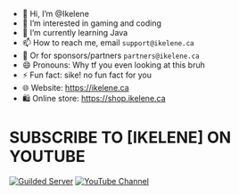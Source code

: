 - 👋 Hi, I’m @Ikelene
- 👀 I’m interested in gaming and coding
- 🌱 I’m currently learning Java
- 📫 How to reach me, email `support@ikelene.ca`
- 📄 Or for sponsors/partners `partners@ikelene.ca`
- 😄 Pronouns: Why tf you even looking at this bruh
- ⚡ Fun fact: sike! no fun fact for you
- 🌐 Website: https://ikelene.ca
- 🛍️ Online store: https://shop.ikelene.ca

# SUBSCRIBE TO [IKELENE] ON YOUTUBE

<div align="left">
	<p>
		<a href="https://guilded.gg/ikelene"><img src="https://img.shields.io/badge/chat-Join!-yellow?style=for-the-badge&logo=guilded&logoColor=white" alt="Guilded Server" /></a>
		<a href="https://youtube.com/@ikelene69"><img src="https://img.shields.io/badge/YouTube-%5BIkelene%5D-red?style=for-the-badge&logo=youtube&logoColor=white" alt="YouTube Channel" /></a>
	</p>
</div>

